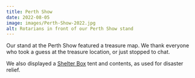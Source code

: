 ```yaml
---
title: Perth Show
date: 2022-08-05
image: images/Perth-Show-2022.jpg
alt: Rotarians in front of our Perth Show stand
---
```

Our stand at the Perth Show featured a treasure map. We thank everyone who took a guess at the treasure location, or just stopped to chat.

We also displayed a [Shelter Box](https://www.shelterbox.org) tent and contents, as used for disaster relief.
